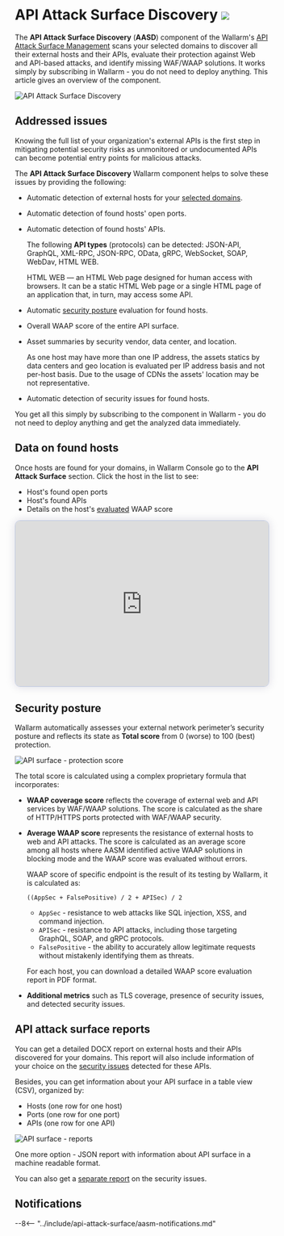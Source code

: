 [link-aasm-security-issue-risk-level]:  security-issues.md#issue-risk-level
[link-integrations-intro]:              ../user-guides/settings/integrations/integrations-intro.md
[link-integrations-email]:              ../user-guides/settings/integrations/email.md#setting-up-integration

# API Attack Surface Discovery <a href="../../about-wallarm/subscription-plans/#api-attack-surface"><img src="../../images/api-attack-surface-tag.svg" style="border: none;"></a>

The **API Attack Surface Discovery** (**AASD**) component of the Wallarm's [API Attack Surface Management](overview.md) scans your selected domains to discover all their external hosts and their APIs, evaluate their protection against Web and API-based attacks, and identify missing WAF/WAAP solutions. It works simply by subscribing in Wallarm - you do not need to deploy anything. This article gives an overview of the component.

![API Attack Surface Discovery](../images/api-attack-surface/aasm-api-surface.png)

## Addressed issues

Knowing the full list of your organization's external APIs is the first step in mitigating potential security risks as unmonitored or undocumented APIs can become potential entry points for malicious attacks.

The **API Attack Surface Discovery** Wallarm component helps to solve these issues by providing the following:

* Automatic detection of external hosts for your [selected domains](setup.md).
* Automatic detection of found hosts' open ports.
* Automatic detection of found hosts' APIs.

    The following **API types** (protocols) can be detected: JSON-API, GraphQL, XML-RPC, JSON-RPC, OData, gRPC, WebSocket, SOAP, WebDav, HTML WEB.

    HTML WEB — an HTML Web page designed for human access with browsers. It can be a static HTML Web page or a single HTML page of an application that, in turn, may access some API.

* Automatic [security posture](#security-posture) evaluation for found hosts.
* Overall WAAP score of the entire API surface.
* Asset summaries by security vendor, data center, and location.

    As one host may have more than one IP address, the assets statics by data centers and geo location is evaluated per IP address basis and not per-host basis. Due to the usage of CDNs the assets' location may be not representative.

* Automatic detection of security issues for found hosts.

You get all this simply by subscribing to the component in Wallarm - you do not need to deploy anything and get the analyzed data immediately.

## Data on found hosts

Once hosts are found for your domains, in Wallarm Console go to the **API Attack Surface** section. Click the host in the list to see: 

* Host's found open ports
* Host's found APIs
* Details on the host's [evaluated](#security-posture) WAAP score

<div>
  <script async src="https://js.storylane.io/js/v2/storylane.js"></script>
  <div class="sl-embed" style="position:relative;padding-bottom:calc(60.65% + 25px);width:100%;height:0;transform:scale(1)">
    <iframe loading="lazy" class="sl-demo" src="https://wallarm.storylane.io/demo/dqmlj6dzflgq?embed=inline" name="sl-embed" allow="fullscreen" allowfullscreen style="position:absolute;top:0;left:0;width:100%!important;height:100%!important;border:1px solid rgba(63,95,172,0.35);box-shadow: 0px 0px 18px rgba(26, 19, 72, 0.15);border-radius:10px;box-sizing:border-box;"></iframe>
  </div>
</div>

## Security posture

Wallarm automatically assesses your external network perimeter’s security posture and reflects its state as **Total score** from 0 (worse) to 100 (best) protection.

![API surface - protection score](../images/api-attack-surface/aasm-api-surface-protection-score.png)

The total score is calculated using a complex proprietary formula that incorporates:

* **WAAP coverage score** reflects the coverage of external web and API services by WAF/WAAP solutions. The score is calculated as the share of HTTP/HTTPS ports protected with WAF/WAAP security.
* **Average WAAP score** represents the resistance of external hosts to web and API attacks. The score is calculated as an average score among all hosts where AASM identified active WAAP solutions in blocking mode and the WAAP score was evaluated without errors.

    WAAP score of specific endpoint is the result of its testing by Wallarm, it is calculated as:

    ```
    ((AppSec + FalsePositive) / 2 + APISec) / 2
    ```

    * `AppSec` - resistance to web attacks like SQL injection, XSS, and command injection.
    * `APISec` - resistance to API attacks, including those targeting GraphQL, SOAP, and gRPC protocols.
    * `FalsePositive` - the ability to accurately allow legitimate requests without mistakenly identifying them as threats.

    For each host, you can download a detailed WAAP score evaluation report in PDF format.

* **Additional metrics** such as TLS coverage, presence of security issues, and detected security issues.

## API attack surface reports

You can get a detailed DOCX report on external hosts and their APIs discovered for your domains. This report will also include information of your choice on the [security issues](security-issues.md) detected for these APIs.

Besides, you can get information about your API surface in a table view (CSV), organized by:

* Hosts (one row for one host)
* Ports (one row for one port)
* APIs (one row for one API)

![API surface - reports](../images/api-attack-surface/aasm-reports.png)

One more option - JSON report with information about API surface in a machine readable format.

You can also get a [separate report](security-issues.md#security-issue-reports) on the security issues.

## Notifications

--8<-- "../include/api-attack-surface/aasm-notifications.md"
